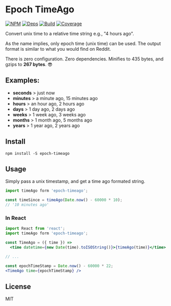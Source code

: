 # Epoch TimeAgo

[![NPM][npm]][npm-url]
[![Deps][deps]][deps-url]
[![Build][build]][build-badge]
[![Coverage][cover]][cover-badge]

Convert unix time to a relative time string e.g., "4 hours ago".

As the name implies, only epoch time (unix time) can be used. The output format is similar to what you would find on Reddit.

There is zero configuration. Zero dependencies. Minifies to 435 bytes, and gzips to **267 bytes**. 😎


## Examples:

- **seconds** > just now
- **minutes** > a minute ago, 15 minutes ago
- **hours** > an hour ago, 2 hours ago
- **days** > 1 day ago, 2 days ago
- **weeks** > 1 week ago, 3 weeks ago
- **months** > 1 month ago, 5 months ago
- **years** > 1 year ago, 2 years ago

## Install

`npm install -S epoch-timeago`

## Usage

Simply pass a unix timestamp, and get a time ago formated string.

```jsx
import timeAgo form 'epoch-timeago';

const timeSince = timeAgo(Date.now() - 60000 * 10);
// '10 minutes ago'
```

### In React

```jsx
import React from 'react';
import timeAgo form 'epoch-timeago';

const TimeAgo = ({ time }) =>
  <time datetime={new Date(time).toISOString()}>{timeAgo(time)}</time>

// ...

const epochTimeStamp = Date.now() - 60000 * 22;
<TimeAgo time={epochTimeStamp} />
```

## License

MIT

[npm]: https://img.shields.io/npm/v/epoch-timeago.svg
[npm-url]: https://npmjs.com/package/epoch-timeago

[deps]: https://david-dm.org/simonlc/epoch-timeago.svg
[deps-url]: https://david-dm.org/simonlc/posthtm-minify-classnames

[build]: https://travis-ci.org/simonlc/epoch-timeago.svg?branch=master
[build-badge]: https://travis-ci.org/simonlc/epoch-timeago?branch=master

[cover]: https://coveralls.io/repos/github/simonlc/epoch-timeago/badge.svg?cache
[cover-badge]: https://coveralls.io/github/simonlc/epoch-timeago?branch=master
